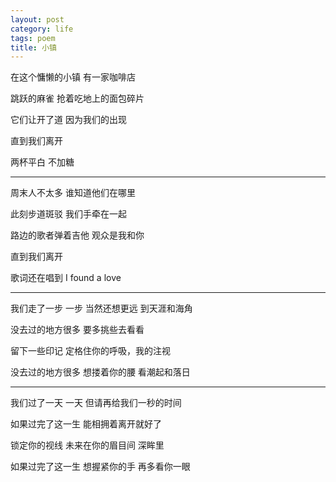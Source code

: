 ```yaml
---
layout: post
category: life
tags: poem
title: 小镇
---
```


在这个慵懒的小镇 有一家咖啡店

跳跃的麻雀 抢着吃地上的面包碎片

它们让开了道 因为我们的出现

直到我们离开

两杯平白 不加糖

---

周末人不太多 谁知道他们在哪里

此刻步道斑驳 我们手牵在一起

路边的歌者弹着吉他 观众是我和你

直到我们离开

歌词还在唱到 I found a love

---

我们走了一步 一步 当然还想更远 到天涯和海角

没去过的地方很多 要多挑些去看看

留下一些印记 定格住你的呼吸，我的注视

没去过的地方很多 想搂着你的腰 看潮起和落日

---

我们过了一天 一天 但请再给我们一秒的时间

如果过完了这一生 能相拥着离开就好了

锁定你的视线 未来在你的眉目间 深眸里

如果过完了这一生 想握紧你的手 再多看你一眼
